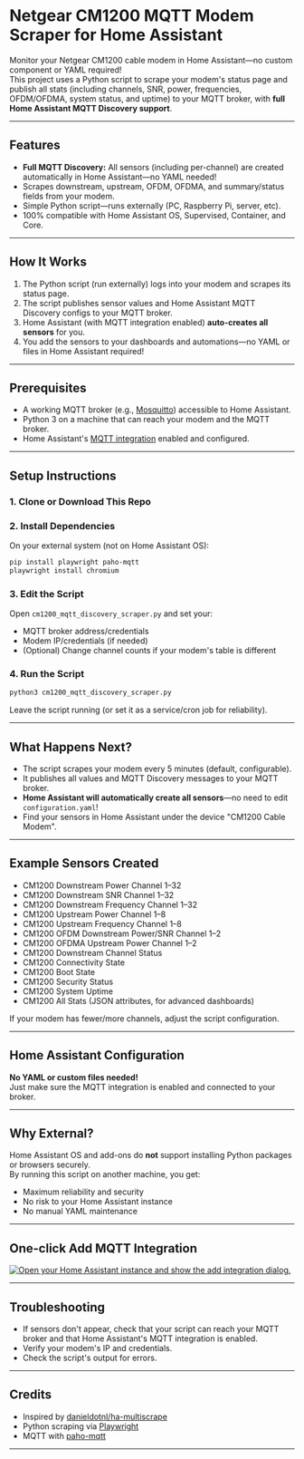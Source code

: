 # Netgear CM1200 MQTT Modem Scraper for Home Assistant

Monitor your Netgear CM1200 cable modem in Home Assistant—no custom component or YAML required!  
This project uses a Python script to scrape your modem's status page and publish all stats (including channels, SNR, power, frequencies, OFDM/OFDMA, system status, and uptime) to your MQTT broker, with **full Home Assistant MQTT Discovery support**.

---

## Features

- **Full MQTT Discovery:** All sensors (including per-channel) are created automatically in Home Assistant—no YAML needed!
- Scrapes downstream, upstream, OFDM, OFDMA, and summary/status fields from your modem.
- Simple Python script—runs externally (PC, Raspberry Pi, server, etc).
- 100% compatible with Home Assistant OS, Supervised, Container, and Core.

---

## How It Works

1. The Python script (run externally) logs into your modem and scrapes its status page.
2. The script publishes sensor values and Home Assistant MQTT Discovery configs to your MQTT broker.
3. Home Assistant (with MQTT integration enabled) **auto-creates all sensors** for you.
4. You add the sensors to your dashboards and automations—no YAML or files in Home Assistant required!

---

## Prerequisites

- A working MQTT broker (e.g., [Mosquitto](https://mosquitto.org/)) accessible to Home Assistant.
- Python 3 on a machine that can reach your modem and the MQTT broker.
- Home Assistant's [MQTT integration](https://www.home-assistant.io/integrations/mqtt/) enabled and configured.

---

## Setup Instructions

### 1. Clone or Download This Repo

### 2. Install Dependencies

On your external system (not on Home Assistant OS):

```sh
pip install playwright paho-mqtt
playwright install chromium
```

### 3. Edit the Script

Open `cm1200_mqtt_discovery_scraper.py` and set your:

- MQTT broker address/credentials
- Modem IP/credentials (if needed)
- (Optional) Change channel counts if your modem's table is different

### 4. Run the Script

```sh
python3 cm1200_mqtt_discovery_scraper.py
```

Leave the script running (or set it as a service/cron job for reliability).

---

## What Happens Next?

- The script scrapes your modem every 5 minutes (default, configurable).
- It publishes all values and MQTT Discovery messages to your MQTT broker.
- **Home Assistant will automatically create all sensors**—no need to edit `configuration.yaml`!
- Find your sensors in Home Assistant under the device "CM1200 Cable Modem".

---

## Example Sensors Created

- CM1200 Downstream Power Channel 1–32
- CM1200 Downstream SNR Channel 1–32
- CM1200 Downstream Frequency Channel 1–32
- CM1200 Upstream Power Channel 1–8
- CM1200 Upstream Frequency Channel 1–8
- CM1200 OFDM Downstream Power/SNR Channel 1–2
- CM1200 OFDMA Upstream Power Channel 1–2
- CM1200 Downstream Channel Status
- CM1200 Connectivity State
- CM1200 Boot State
- CM1200 Security Status
- CM1200 System Uptime
- CM1200 All Stats (JSON attributes, for advanced dashboards)

If your modem has fewer/more channels, adjust the script configuration.

---

## Home Assistant Configuration

**No YAML or custom files needed!**  
Just make sure the MQTT integration is enabled and connected to your broker.

---

## Why External?

Home Assistant OS and add-ons do **not** support installing Python packages or browsers securely.  
By running this script on another machine, you get:
- Maximum reliability and security
- No risk to your Home Assistant instance
- No manual YAML maintenance

---

## One-click Add MQTT Integration

[![Open your Home Assistant instance and show the add integration dialog.](https://my.home-assistant.io/badges/integration.svg)](https://my.home-assistant.io/redirect/config_flow_start/?domain=mqtt)

---

## Troubleshooting

- If sensors don't appear, check that your script can reach your MQTT broker and that Home Assistant's MQTT integration is enabled.
- Verify your modem's IP and credentials.
- Check the script's output for errors.

---

## Credits

- Inspired by [danieldotnl/ha-multiscrape](https://github.com/danieldotnl/ha-multiscrape)
- Python scraping via [Playwright](https://playwright.dev/python/)
- MQTT with [paho-mqtt](https://pypi.org/project/paho-mqtt/)

---
